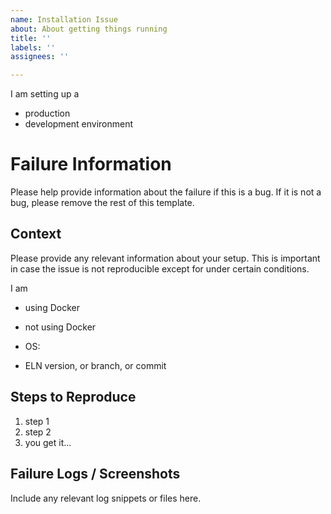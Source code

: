 ```yaml
---
name: Installation Issue
about: About getting things running
title: ''
labels: ''
assignees: ''

---
```


I am setting up a
- production
- development environment


# Failure Information 

Please help provide information about the failure if this is a bug. If it is not a bug, please remove the rest of this template.

## Context

Please provide any relevant information about your setup. This is important in case the issue is not reproducible except for under certain conditions.


I am 
- using Docker
- not using Docker 
 
- OS: 
- ELN version, or branch, or commit

## Steps to Reproduce

1. step 1
2. step 2
3. you get it...

## Failure Logs / Screenshots

Include any relevant log snippets or files here.
